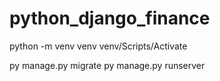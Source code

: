 # python_django_finance

python -m venv venv
venv/Scripts/Activate

py manage.py migrate
py manage.py runserver
